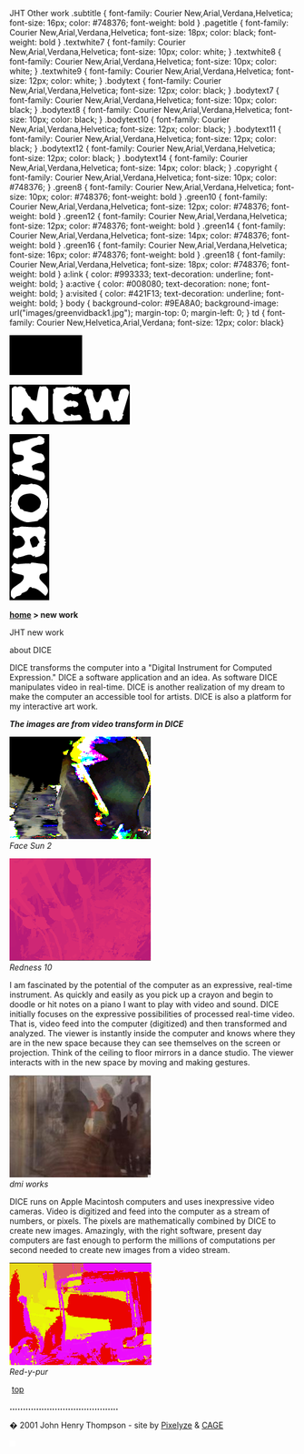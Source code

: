  JHT Other work  .subtitle { font-family: Courier New,Arial,Verdana,Helvetica; font-size: 16px; color: #748376; font-weight: bold } .pagetitle { font-family: Courier New,Arial,Verdana,Helvetica; font-size: 18px; color: black; font-weight: bold } .textwhite7 { font-family: Courier New,Arial,Verdana,Helvetica; font-size: 10px; color: white; } .textwhite8 { font-family: Courier New,Arial,Verdana,Helvetica; font-size: 10px; color: white; } .textwhite9 { font-family: Courier New,Arial,Verdana,Helvetica; font-size: 12px; color: white; } .bodytext { font-family: Courier New,Arial,Verdana,Helvetica; font-size: 12px; color: black; } .bodytext7 { font-family: Courier New,Arial,Verdana,Helvetica; font-size: 10px; color: black; } .bodytext8 { font-family: Courier New,Arial,Verdana,Helvetica; font-size: 10px; color: black; } .bodytext10 { font-family: Courier New,Arial,Verdana,Helvetica; font-size: 12px; color: black; } .bodytext11 { font-family: Courier New,Arial,Verdana,Helvetica; font-size: 12px; color: black; } .bodytext12 { font-family: Courier New,Arial,Verdana,Helvetica; font-size: 12px; color: black; } .bodytext14 { font-family: Courier New,Arial,Verdana,Helvetica; font-size: 14px; color: black; } .copyright { font-family: Courier New,Arial,Verdana,Helvetica; font-size: 10px; color: #748376; } .green8 { font-family: Courier New,Arial,Verdana,Helvetica; font-size: 10px; color: #748376; font-weight: bold } .green10 { font-family: Courier New,Arial,Verdana,Helvetica; font-size: 12px; color: #748376; font-weight: bold } .green12 { font-family: Courier New,Arial,Verdana,Helvetica; font-size: 12px; color: #748376; font-weight: bold } .green14 { font-family: Courier New,Arial,Verdana,Helvetica; font-size: 14px; color: #748376; font-weight: bold } .green16 { font-family: Courier New,Arial,Verdana,Helvetica; font-size: 16px; color: #748376; font-weight: bold } .green18 { font-family: Courier New,Arial,Verdana,Helvetica; font-size: 18px; color: #748376; font-weight: bold } a:link { color: #993333; text-decoration: underline; font-weight: bold; } a:active { color: #008080; text-decoration: none; font-weight: bold; } a:visited { color: #421F13; text-decoration: underline; font-weight: bold; } body { background-color: #9EA8A0; background-image: url("images/greenvidback1.jpg"); margin-top: 0; margin-left: 0; } td { font-family: Courier New,Helvetica,Arial,Verdana; font-size: 12px; color: black}  

  

![](images/johnhenry1.gif)

![](images/tin_new.gif)

![](images/tin_work.gif)

**[home](index.html) > new work**

JHT new work

  
about DICE

DICE transforms the computer into a "Digital Instrument for Computed Expression." DICE a software application and an idea. As software DICE manipulates video in real-time. DICE is another realization of my dream to make the computer an accessible tool for artists. DICE is also a platform for my interactive art work.

_**The images are from video transform in DICE**_

[![](images/dicethumbs/t_face-sun2.gif)  
](javascript:openpage('images/face-sun2.gif',640,462))_Face Sun 2_

[![](images/dicethumbs/t_redess-10.gif)  
](javascript:openpage('images/redess-10.gif',641,463))_Redness 10_

I am fascinated by the potential of the computer as an expressive, real-time instrument. As quickly and easily as you pick up a crayon and begin to doodle or hit notes on a piano I want to play with video and sound. DICE initially focuses on the expressive possibilities of processed real-time video. That is, video feed into the computer (digitized) and then transformed and analyzed. The viewer is instantly inside the computer and knows where they are in the new space because they can see themselves on the screen or projection. Think of the ceiling to floor mirrors in a dance studio. The viewer interacts with in the new space by moving and making gestures.

[![](images/dicethumbs/t_dmi_works.jpg)  
](javascript:openpage('images/dmi_works.jpg',638,462))_dmi works_

DICE runs on Apple Macintosh computers and uses inexpressive video cameras. Video is digitized and feed into the computer as a stream of numbers, or pixels. The pixels are mathematically combined by DICE to create new images. Amazingly, with the right software, present day computers are fast enough to perform the millions of computations per second needed to create new images from a video stream.

[![](images/dicethumbs/t_red-y-pur-12.gif)  
](javascript:openpage('images/red-y-pur-12.gif',640,461))_Red-y-pur_

 [top](#topofpage)

**.........................................**

� 2001 John Henry Thompson - site by [Pixelyze](http://www.pixelyze.com/) & [CAGE](http://www.cage.nl/)

![](images/spacer.gif)